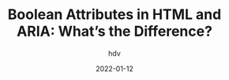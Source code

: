 ---
author: hdv
date: 2022-01-12
permalink: false
tags:
  - html
  - aria
target_url: https://hiddedevries.nl/en/blog/2022-01-12-boolean-attributes-in-html-and-aria-whats-the-difference
title: "Boolean Attributes in HTML and ARIA: What’s the Difference?"
---